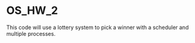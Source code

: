 # OS_HW_2

This code will use a lottery system to pick a winner with a scheduler and multiple processes.

